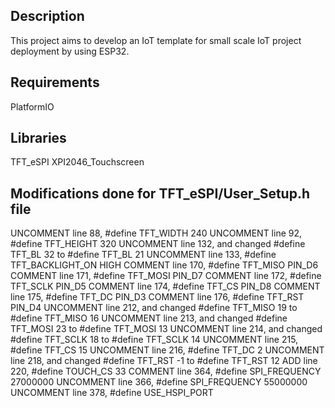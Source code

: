 ## Description
This project aims to develop an IoT template for small scale IoT project deployment by using ESP32.

## Requirements
PlatformIO

## Libraries
TFT_eSPI
XPI2046_Touchscreen

## Modifications done for TFT_eSPI/User_Setup.h file

UNCOMMENT line 88, #define TFT_WIDTH 240
UNCOMMENT line 92, #define TFT_HEIGHT 320
UNCOMMENT line 132, and changed #define TFT_BL 32 to #define TFT_BL 21
UNCOMMENT line 133, #define TFT_BACKLIGHT_ON HIGH
COMMENT line 170, #define TFT_MISO PIN_D6
COMMENT line 171, #define TFT_MOSI PIN_D7
COMMENT line 172, #define TFT_SCLK PIN_D5
COMMENT line 174, #define TFT_CS PIN_D8
COMMENT line 175, #define TFT_DC PIN_D3
COMMENT line 176, #define TFT_RST PIN_D4
UNCOMMENT line 212, and changed #define TFT_MISO 19 to #define TFT_MISO 16
UNCOMMENT line 213, and changed #define TFT_MOSI 23 to #define TFT_MOSI 13
UNCOMMENT line 214, and changed #define TFT_SCLK 18 to #define TFT_SCLK 14
UNCOMMENT line 215, #define TFT_CS 15
UNCOMMENT line 216, #define TFT_DC 2
UNCOMMENT line 218, and changed #define TFT_RST -1 to #define TFT_RST 12
ADD line 220, #define TOUCH_CS 33
COMMENT line 364, #define SPI_FREQUENCY 27000000
UNCOMMENT line 366, #define SPI_FREQUENCY 55000000
UNCOMMENT line 378, #define USE_HSPI_PORT